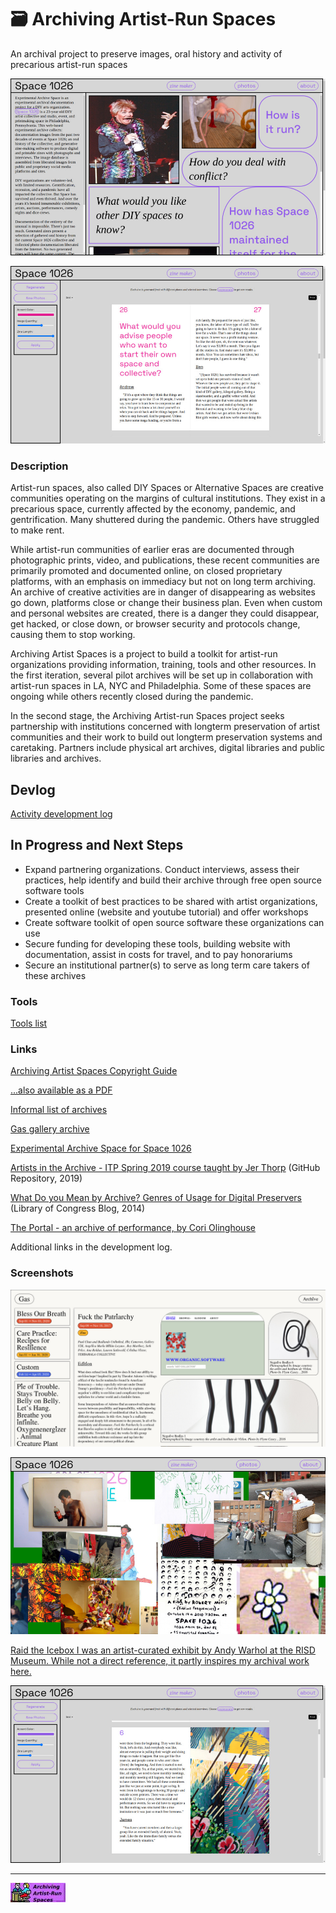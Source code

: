 # 🗃️ Archiving Artist-Run Spaces 

An archival project to preserve images, oral history and activity of precarious artist-run spaces

![Experimental Archive Space - homepage](assets/img/homepage.jpg)

![Experimental Archive Space - interview page](assets/img/interview.jpg)

### Description 

Artist-run spaces, also called DIY Spaces or Alternative Spaces are creative communities operating on the margins of cultural institutions. They exist in a precarious space, currently affected by the economy, pandemic, and gentrification. Many shuttered during the pandemic. Others have struggled to make rent.

While artist-run communities of earlier eras are documented through photographic prints, video, and publications, these recent communities are primarily promoted and documented online, on closed proprietary platforms, with an emphasis on immediacy but not on long term archiving. An archive of creative activities are in danger of disappearing as websites go down, platforms close or change their business plan. Even when custom and personal websites are created, there is a danger they could disappear, get hacked, or close down, or browser security and protocols change, causing them to stop working. 

Archiving Artist Spaces is a project to build a toolkit for artist-run organizations providing information, training, tools and other resources. In the first iteration, several pilot archives will be set up in collaboration with artist-run spaces in LA, NYC and Philadelphia. Some of these spaces are ongoing while others recently closed during the pandemic.

In the second stage, the Archiving Artist-run Spaces project seeks partnership with institutions concerned with longterm preservation of artist communities and their work to build out longterm preservation systems and caretaking. Partners include physical art archives, digital libraries and public libraries and archives.

## Devlog

[Activity development log](devlog.md)

## In Progress and Next Steps

* Expand partnering organizations. Conduct interviews, assess their practices, help identify and build their archive through free open source software tools 
* Create a toolkit of best practices to be shared with artist organizations, presented online (website and youtube tutorial) and offer workshops 
* Create software toolkit of open source software these organizations can use 
* Secure funding for developing these tools, building website with documentation, assist in costs for travel, and to pay honorariums
* Secure an institutional partner(s) to serve as long term care takers of these archives 

### Tools

[Tools list](tools.md)

### Links

[Archiving Artist Spaces Copyright Guide](copyright.md)

[...also available as a PDF](assets/archiving-artist-spaces-copyright-guide.pdf)

[Informal list of archives](archives.md)

[Gas gallery archive](https://gas.gallery)

[Experimental Archive Space for Space 1026](http://experimentalarchive.space)

[Artists in the Archive - ITP Spring 2019 course taught by Jer Thorp](https://github.com/blprnt/ArtArchive) (GitHub Repository, 2019)

[What Do you Mean by Archive? Genres of Usage for Digital Preservers](https://blogs.loc.gov/thesignal/2014/02/what-do-you-mean-by-archive-genres-of-usage-for-digital-preservers/) (Library of Congress Blog, 2014)  

[The Portal - an archive of performance, by Cori Olinghouse](https://theportal.place/)

Additional links in the development log.

### Screenshots

![Gas Gallery screenshot](assets/img/gas-screenshot.jpg)

![Experimental Archive Space - 'raiding the icebox'](assets/img/raiding-the-icebox.jpg)

[Raid the Icebox I was an artist-curated exhibit by Andy Warhol at the RISD Museum. While not a direct reference, it partly inspires my archival work here.](https://risdmuseum.org/exhibitions-events/exhibitions/raid-icebox-1-andy-warhol)  

![Experimental Archive Space - zine page](assets/img/zine.jpg)

---

[![](assets/img/banner.jpg)](https://leetusman.com/archiving-artist-spaces)

